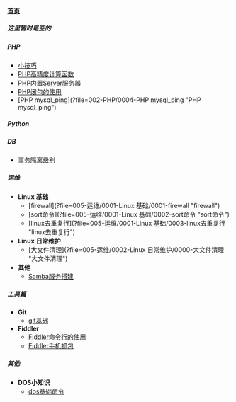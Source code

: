 
#### [首页](?file=首页 "返回首页")

##### 这里暂时是空的

##### PHP
- [小技巧](?file=002-PHP/0000-小技巧 "小技巧")
- [PHP高精度计算函数](?file=002-PHP/0001-PHP高精度计算函数 "PHP高精度计算函数")
- [PHP内置Server服务器](?file=002-PHP/0002-PHP内置Server服务器 "PHP内置Server服务器")
- [PHP闭包的使用](?file=002-PHP/0003-PHP闭包的使用 "PHP闭包的使用")
- [PHP mysql_ping](?file=002-PHP/0004-PHP mysql_ping "PHP mysql_ping")

##### Python

##### DB
- [事务隔离级别](?file=004-DB/0000-事务隔离级别 "事务隔离级别")

##### 运维
- **Linux 基础**
    - [firewall](?file=005-运维/0001-Linux 基础/0001-firewall "firewall")
    - [sort命令](?file=005-运维/0001-Linux 基础/0002-sort命令 "sort命令")
    - [linux去重复行](?file=005-运维/0001-Linux 基础/0003-linux去重复行 "linux去重复行")
- **Linux 日常维护**
    - [大文件清理](?file=005-运维/0002-Linux 日常维护/0000-大文件清理 "大文件清理")
- **其他**
    - [Samba服务搭建](?file=005-运维/0017-其他/0005-Samba服务搭建 "Samba服务搭建")

##### 工具篇
- **Git**
    - [git基础](?file=006-工具篇/0001-Git/001-git基础 "git基础")
- **Fiddler**
    - [Fiddler命令行的使用](?file=006-工具篇/0002-Fiddler/0000-Fiddler命令行的使用 "Fiddler命令行的使用")
    - [Fiddler手机抓包](?file=006-工具篇/0002-Fiddler/0001-Fiddler手机抓包 "Fiddler手机抓包")

##### 其他
- **DOS小知识**
    - [dos基础命令](?file=099-其他/0001-DOS小知识/0001-dos基础命令 "dos基础命令")
